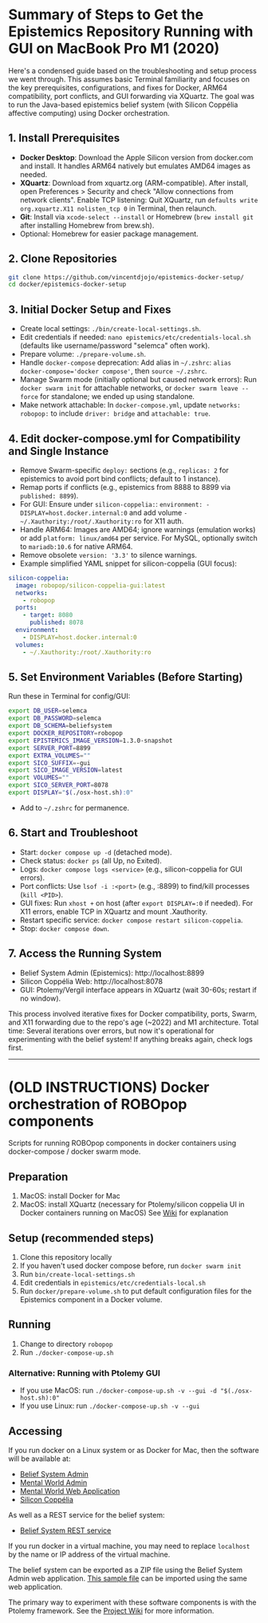 # Summary of Steps to Get the Epistemics Repository Running with GUI on MacBook Pro M1 (2020)

Here's a condensed guide based on the troubleshooting and setup process we went through. This assumes basic Terminal familiarity and focuses on the key prerequisites, configurations, and fixes for Docker, ARM64 compatibility, port conflicts, and GUI forwarding via XQuartz. The goal was to run the Java-based epistemics belief system (with Silicon Coppélia affective computing) using Docker orchestration.

## 1. Install Prerequisites

- **Docker Desktop**: Download the Apple Silicon version from docker.com and install. It handles ARM64 natively but emulates AMD64 images as needed.
- **XQuartz**: Download from xquartz.org (ARM-compatible). After install, open Preferences > Security and check "Allow connections from network clients". Enable TCP listening: Quit XQuartz, run `defaults write org.xquartz.X11 nolisten_tcp 0` in Terminal, then relaunch.
- **Git**: Install via `xcode-select --install` or Homebrew (`brew install git` after installing Homebrew from brew.sh).
- Optional: Homebrew for easier package management.

## 2. Clone Repositories

```bash
git clone https://github.com/vincentdjojo/epistemics-docker-setup/
cd docker/epistemics-docker-setup
```

## 3. Initial Docker Setup and Fixes

- Create local settings: `./bin/create-local-settings.sh`.
- Edit credentials if needed: `nano epistemics/etc/credentials-local.sh` (defaults like username/password "selemca" often work).
- Prepare volume: `./prepare-volume.sh`.
- Handle `docker-compose` deprecation: Add alias in `~/.zshrc`: `alias docker-compose='docker compose'`, then `source ~/.zshrc`.
- Manage Swarm mode (initially optional but caused network errors): Run `docker swarm init` for attachable networks, or `docker swarm leave --force` for standalone; we ended up using standalone.
- Make network attachable: In `docker-compose.yml`, update `networks: robopop:` to include `driver: bridge` and `attachable: true`.

## 4. Edit docker-compose.yml for Compatibility and Single Instance

- Remove Swarm-specific `deploy:` sections (e.g., `replicas: 2` for epistemics to avoid port bind conflicts; default to 1 instance).
- Remap ports if conflicts (e.g., epistemics from 8888 to 8899 via `published: 8899`).
- For GUI: Ensure under `silicon-coppelia:`: `environment: - DISPLAY=host.docker.internal:0` and add volume `- ~/.Xauthority:/root/.Xauthority:ro` for X11 auth.
- Handle ARM64: Images are AMD64; ignore warnings (emulation works) or add `platform: linux/amd64` per service. For MySQL, optionally switch to `mariadb:10.6` for native ARM64.
- Remove obsolete `version: '3.3'` to silence warnings.
- Example simplified YAML snippet for silicon-coppelia (GUI focus):

```yaml
silicon-coppelia:
  image: robopop/silicon-coppelia-gui:latest
  networks:
    - robopop
  ports:
    - target: 8080
      published: 8078
  environment:
    - DISPLAY=host.docker.internal:0
  volumes:
    - ~/.Xauthority:/root/.Xauthority:ro
```

## 5. Set Environment Variables (Before Starting)

Run these in Terminal for config/GUI:

```bash
export DB_USER=selemca
export DB_PASSWORD=selemca
export DB_SCHEMA=beliefsystem
export DOCKER_REPOSITORY=robopop
export EPISTEMICS_IMAGE_VERSION=1.3.0-snapshot
export SERVER_PORT=8899
export EXTRA_VOLUMES=""
export SICO_SUFFIX=-gui
export SICO_IMAGE_VERSION=latest
export VOLUMES=""
export SICO_SERVER_PORT=8078
export DISPLAY="$(./osx-host.sh):0"
```

- Add to `~/.zshrc` for permanence.

## 6. Start and Troubleshoot

- Start: `docker compose up -d` (detached mode).
- Check status: `docker ps` (all Up, no Exited).
- Logs: `docker compose logs <service>` (e.g., silicon-coppelia for GUI errors).
- Port conflicts: Use `lsof -i :<port>` (e.g., :8899) to find/kill processes (`kill <PID>`).
- GUI fixes: Run `xhost +` on host (after `export DISPLAY=:0` if needed). For X11 errors, enable TCP in XQuartz and mount .Xauthority.
- Restart specific service: `docker compose restart silicon-coppelia`.
- Stop: `docker compose down`.

## 7. Access the Running System

- Belief System Admin (Epistemics): http://localhost:8899
- Silicon Coppélia Web: http://localhost:8078
- GUI: Ptolemy/Vergil interface appears in XQuartz (wait 30-60s; restart if no window).

This process involved iterative fixes for Docker compatibility, ports, Swarm, and X11 forwarding due to the repo's age (~2022) and M1 architecture. Total time: Several iterations over errors, but now it's operational for experimenting with the belief system! If anything breaks again, check logs first.

______________________________________________________________________________________________________________________________________

# (OLD INSTRUCTIONS) Docker orchestration of ROBOpop components

Scripts for running ROBOpop components in docker containers using docker-compose / docker swarm mode.

## Preparation
1. MacOS: install Docker for Mac
2. MacOS: install XQuartz (necessary for Ptolemy/silicon coppelia UI in Docker containers running on MacOS)
See [Wiki](https://github.com/robopop/docker/wiki/Ptolemy-GUI) for explanation


## Setup (recommended steps)
1. Clone this repository locally
2. If you haven't used docker compose before, run `docker swarm init`
3. Run `bin/create-local-settings.sh`
4. Edit credentials in `epistemics/etc/credentials-local.sh`
5. Run `docker/prepare-volume.sh` to put default configuration files for the Epistemics component in a Docker volume.

## Running
1. Change to directory `robopop`
2. Run `./docker-compose-up.sh`


### Alternative: Running with Ptolemy GUI
* If you use MacOS: run `./docker-compose-up.sh -v --gui -d "$(./osx-host.sh):0"`
* If you use Linux: run `./docker-compose-up.sh -v --gui`


## Accessing
If you run docker on a Linux system or as Docker for Mac, then the software will be available at:

* [Belief System Admin](http://localhost:8888/beliefsystem-webadmin/)
* [Mental World Admin](http://localhost:8888/mentalworld-webadmin/)
* [Mental World Web Application](http://localhost:8888/mentalworld-webapp/)
* [Silicon Coppélia](http://localhost:8084/)

As well as a REST service for the belief system:

* [Belief System REST service](http://localhost:8888/beliefsystem-rest/)

If you run docker in a virtual machine, you may need to replace `localhost` by the name or IP address of the virtual machine.

The belief system can be exported as a ZIP file using the Belief System Admin web application.
[This sample file](https://github.com/robopop/epistemics/raw/master/Installation/BeliefSystem.zip)
can be imported using the same web application.

The primary way to experiment with these software components is with the Ptolemy framework.
See the [Project Wiki](https://github.com/robopop/docker/wiki) for more information.



